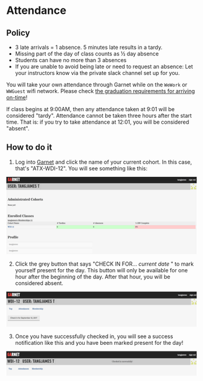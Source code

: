 # Attendance

## Policy

- 3 late arrivals = 1 absence. 5 minutes late results in a tardy.
- Missing part of the day of class counts as ½ day absence
- Students can have no more than 3 absences
- If you are unable to avoid being late or need to request an absence: Let your instructors know via the private slack channel set up for you.

You will take your own attendance through Garnet while on the `WeWork` or `WWGuest` wifi network. Please check [the graduation requirements for arriving on-time](graduation-requirements.md)!

If class begins at 9:00AM, then any attendance taken at 9:01 will be considered "tardy". Attendance cannot be taken three hours after the start time. That is: if you try to take attendance at 12:01, you will be considered "absent".

## How to do it

1. Log into [Garnet](http://garnet.wdidc.org) and click the name of your current cohort. In this case, that's "ATX-WDI-12". You will see something like this:

![View on log-in](./how-to/images/logged-on.png)

2. Click the grey button that says "CHECK IN FOR... *current date* " to mark yourself present for the day. This button will only be available for one hour after the beginning of the day. After that hour, you will be considered absent.

![Check-in button](./how-to/images/check-in-button.png)

3. Once you have successfully checked in, you will see a success notification like this and you have been marked present for the day!

![Check-in button](./how-to/images/checked-in-success.png)

